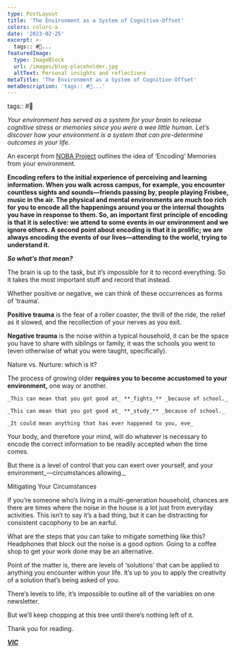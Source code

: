```yaml
---
type: PostLayout
title: 'The Environment as a System of Cognitive-Offset'
colors: colors-a
date: '2023-02-25'
excerpt: >-
  tags:: #🤝...
featuredImage:
  type: ImageBlock
  url: /images/blog-placeholder.jpg
  altText: Personal insights and reflections
metaTitle: 'The Environment as a System of Cognitive-Offset'
metaDescription: 'tags:: #🤝...'
---
```


tags:: #🤝

_Your environment has served as a system for your brain to release cognitive stress or memories since you were a wee little human. Let’s discover how your environment is a system that can pre-determine outcomes in your life._

An excerpt from [NOBA Project](https://nobaproject.com/modules/memory-encoding-storage-retrieval?utm_campaign=Methods%20%F0%9F%A4%9D%20Madness&utm_medium=email&utm_source=Revue%20newsletter) outlines the idea of ‘Encoding’ Memories from your environment.

**Encoding refers to the initial experience of perceiving and learning information. When you walk across campus, for example, you encounter countless sights and sounds—friends passing by, people playing Frisbee, music in the air. The physical and mental environments are much too rich for you to encode all the happenings around you or the internal thoughts you have in response to them. So, an important first principle of encoding is that it is selective: we attend to some events in our environment and we ignore others. A second point about encoding is that it is prolific; we are always encoding the events of our lives—attending to the world, trying to understand it.** 

**_So what’s that mean?_**

The brain is up to the task, but it’s impossible for it to record everything. So it takes the most important stuff and record that instead.

Whether positive or negative, we can think of these occurrences as forms of ‘trauma’.

**Positive trauma** is the fear of a roller coaster, the thrill of the ride, the relief as it slowed, and the recollection of your nerves as you exit.

**Negative trauma** is the noise within a typical household, it can be the space you have to share with siblings or family, it was the schools you went to (even otherwise of what you were taught, specifically).

Nature vs. Nurture: which is it?

The process of growing older **requires you to become accustomed to your environment,** one way or another.

`_This can mean that you got good at_ **_fights_** _because of school._`

`_This can mean that you got good at_ **_study_** _because of school._`

`_It could mean anything that has ever happened to you, eve_`

Your body, and therefore your mind, will do whatever is necessary to encode the correct information to be readily accepted when the time comes.

But there is a level of control that you can exert over yourself, and your environment_—circumstances allowing._

Mitigating Your Circumstances

If you’re someone who’s living in a multi-generation household, chances are there are times where the noise in the house is a lot just from everyday activities. This isn’t to say it’s a bad thing, but it can be distracting for consistent cacophony to be an earful.

What are the steps that you can take to mitigate something like this? Headphones that block out the noise is a good option. Going to a coffee shop to get your work done may be an alternative.

Point of the matter is, there are levels of ‘solutions’ that can be applied to anything you encounter within your life. It’s up to you to apply the creativity of a solution that’s being asked of you.

There’s levels to life, it’s impossible to outline all of the variables on one newsletter.

But we’ll keep chopping at this tree until there’s nothing left of it.

Thank you for reading.

[**_VIC_**](https://valentine.media/meet?utm_campaign=Methods%20%F0%9F%A4%9D%20Madness&utm_medium=email&utm_source=Revue%20newsletter)